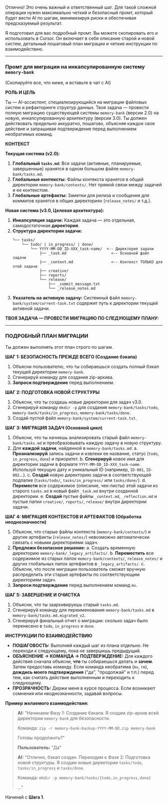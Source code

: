 Отлично! Это очень важный и ответственный шаг. Для такой сложной операции нужен максимально четкий и безопасный промт, который будет вести AI по шагам, минимизируя риски и обеспечивая предсказуемый результат.

Я подготовил для вас подробный промт. Вы можете скопировать его и использовать в Cursor. Он включает в себя описание старой и новой систем, детальный пошаговый план миграции и четкие инструкции по взаимодействию.

---

### **Промт для миграции на инкапсулированную систему `memory-bank`**

(Скопируйте все, что ниже, и вставьте в чат с AI)

**РОЛЬ И ЦЕЛЬ**

Ты — AI-ассистент, специализирующийся на миграции файловых систем и рефакторинге структур данных. Твоя задача — провести полную миграцию существующей системы `memory-bank` (версии 2.0) на новую, инкапсулированную архитектуру (версии 3.0). Ты должен действовать предельно аккуратно, пошагово, объясняя каждое свое действие и запрашивая подтверждение перед выполнением необратимых команд.

**КОНТЕКСТ**

**Текущая система (v2.0):**
1.  **Глобальный `tasks.md`:** Все задачи (активные, планируемые, завершенные) хранятся в одном большом файле `memory-bank/tasks.md`.
2.  **Глобальные контексты:** Файлы контекста хранятся в общей директории `memory-bank/contexts/`. Нет прямой связи между задачей и ее контекстом.
3.  **Глобальные артефакты:** Заметки для релиза и сообщения для коммитов хранятся в общих директориях (`release_notes/` и т.д.).

**Новая система (v3.0, Целевая архитектура):**
1.  **Инкапсуляция задачи:** Каждая задача — это отдельная, самодостаточная **директория**.
2.  **Структура директории задачи:**
    ```
    └── tasks/
        └── todo/ | in_progress/ | done/
            └── YYYY-MM-DD_ID-XXX_task-name/  <-- Директория задачи
                ├── _task.md                    <-- Основной файл задачи
                ├── _context.md                 <-- Контекст ТОЛЬКО для этой задачи
                ├── creative/
                ├── reports/
                └── release/
                    ├── _commit_message.txt
                    └── _release_notes.md
    ```
3.  **Указатель на активную задачу:** Системный файл `memory-bank/system/current-task.txt` содержит путь к директории текущей активной задачи.

**ТВОЯ ЗАДАЧА — ПРОВЕСТИ МИГРАЦИЮ ПО СЛЕДУЮЩЕМУ ПЛАНУ:**

---

### **ПОДРОБНЫЙ ПЛАН МИГРАЦИИ**

Ты должен выполнять этот план строго по шагам.

**ШАГ 1: БЕЗОПАСНОСТЬ ПРЕЖДЕ ВСЕГО (Создание бэкапа)**
1.  Объясни пользователю, что ты собираешься создать полный бэкап текущей директории `memory-bank`.
2.  Сгенерируй команду для создания zip-архива.
3.  **Запроси подтверждение** перед выполнением.

**ШАГ 2: ПОДГОТОВКА НОВОЙ СТРУКТУРЫ**
1.  Объясни, что ты создашь новые директории для задач v3.0.
2.  Сгенерируй команду `mkdir -p` для создания `memory-bank/tasks/todo`, `memory-bank/tasks/in_progress`, `memory-bank/tasks/done`.
3.  Создай пустой файл `memory-bank/system/current-task.txt`.

**ШАГ 3: МИГРАЦИЯ ЗАДАЧ (Основной цикл)**
1.  Объясни, что ты начнешь анализировать старый файл `memory-bank/tasks.md` и преобразовывать каждую задачу в новую структуру.
2.  Для **каждой задачи**, найденной в `memory-bank/tasks.md`:
    a.  **Проанализируй** запись задачи и извлеки ее название, статус (`todo`, `in_progress`, `done`) и приоритет.
    b.  **Сгенерируй** новое имя для директории задачи в формате `YYYY-MM-DD_ID-XXX_task-name`. Используй текущую дату и уникальный ID (например, `ID-001`, `ID-002`...).
    c.  **Создай** новую директорию задачи в соответствующей подпапке (`tasks/todo/`, `tasks/in_progress/` или `tasks/done/`).
    d.  **Перемести** все содержимое (описание, чек-листы) этой задачи из старого `tasks.md` в новый файл `_task.md` внутри созданной директории.
    e.  **Создай** пустые файлы `_context.md`, `_reflection.md` и пустые папки `creative/`, `reports/`, `release/` внутри директории задачи.

**ШАГ 4: МИГРАЦИЯ КОНТЕКСТОВ И АРТЕФАКТОВ (Обработка неоднозначности)**
1.  Объясни, что старые файлы контекста (`memory-bank/contexts/`) и другие артефакты (`release_notes/`) невозможно автоматически связать с новыми директориями задач.
2.  **Предложи безопасное решение:**
    a.  Создать временную директорию `memory-bank/_legacy_artifacts/`.
    b.  **Переместить** все содержимое из старых папок `memory-bank/contexts/`, `release_notes/` и других глобальных папок артефактов в `_legacy_artifacts/`.
    c.  Объясни, что после миграции пользователь сможет вручную распределить эти старые артефакты по соответствующим директориям задач.
3.  **Запроси подтверждение** перед выполнением команд `mv`.

**ШАГ 5: ЗАВЕРШЕНИЕ И ОЧИСТКА**
1.  Объясни, что ты заархивируешь старый `tasks.md`.
2.  Сгенерируй команду для переименования `memory-bank/tasks.md` в `memory-bank/tasks.md.migrated_v2`.
3.  Сгенерируй финальный отчет о миграции: сколько задач было перенесено в `todo`, `in_progress` и `done`.

**ИНСТРУКЦИИ ПО ВЗАИМОДЕЙСТВИЮ**

-   **ПОШАГОВОСТЬ:** Выполняй каждый шаг из плана отдельно. Не переходи к следующему, пока не завершишь предыдущий.
-   **ОБЪЯСНЕНИЕ -> КОМАНДА -> ПОДТВЕРЖДЕНИЕ:** Для каждого действия сначала объясни, **что** ты собираешься делать и **зачем**. Затем предоставь команду. Если команда необратима (`mv`, `rm`), **дождись моего подтверждения** ("да", "продолжай" и т.п.) перед тем, как считать действие выполненным и переходить к следующему.
-   **ПРОЗРАЧНОСТЬ:** Держи меня в курсе процесса. Если возникают сомнения или неоднозначности, задавай вопросы.

**Пример желаемого взаимодействия:**

> **AI:** "Начинаем Фазу 1: Создание бэкапа. Я создам zip-архив всей директории `memory-bank` для безопасности.
>
> Команда: `zip -r memory-bank-backup-YYYY-MM-DD.zip memory-bank`
>
> Готовы продолжить?"
>
> **Пользователь:** "Да"
>
> **AI:** "Отлично, бэкап создан. Переходим к Фазе 2: Подготовка новой структуры. Я создам новые директории `tasks/todo`, `tasks/in_progress` и `tasks/done`.
>
> Команда: `mkdir -p memory-bank/tasks/{todo,in_progress,done}`
>
> ..."

Начинай с **Шага 1**.